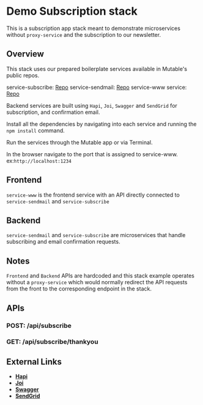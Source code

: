 Demo Subscription stack
===

This is a subscription app stack meant to demonstrate microservices without `proxy-service` and the subscription to our newsletter.

## Overview

This stack uses our prepared boilerplate services available in Mutable's public repos.

service-subscribe: [Repo](https://github.com/mutable/boilerplate-service-node-hapi) 
service-sendmail: [Repo](https://github.com/mutable/boilerplate-service-node-hapi) 
service-www service: [Repo](https://github.com/mutable/boilerplate-node-micro-express) 


Backend services are built using `Hapi`, `Joi`, `Swagger` and `SendGrid` for subscription, and confirmation email.

Install all the dependencies by navigating into each service and running the `npm install` command.

Run the services through the Mutable app or via Terminal.

In the browser navigate to the port that is assigned to service-www. ex:`http://localhost:1234`

## Frontend
`service-www` is the frontend service with an API directly connected to `service-sendmail` and `service-subscribe`

## Backend
`service-sendmail` and `service-subscribe` are microservices that handle subscribing and email confirmation requests.

## Notes
`Frontend` and `Backend` APIs are hardcoded and this stack example operates without a `proxy-service` which would normally redirect the API requests from the front to the corresponding endpoint in the stack.


APIs
---

### POST: /api/subscribe

### GET: /api/subscribe/thankyou

External Links
---

- [**Hapi**](https://hapijs.com/)
- [**Joi**](https://hapijs.com/tutorials/validation#joi)
- [**Swagger**](https://github.com/glennjones/hapi-swagger)
- [**SendGrid**](https://sendgrid.com/)
